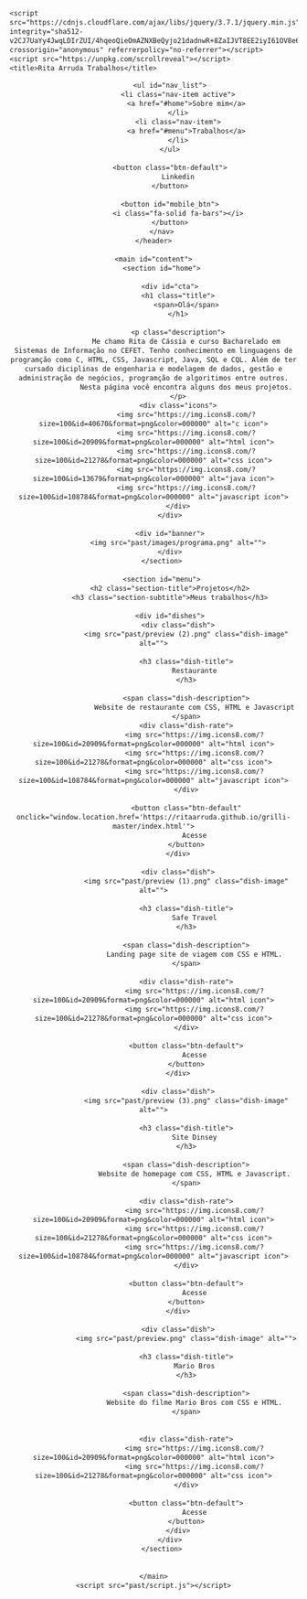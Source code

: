 
<html lang="pt-br">
<head>
    <meta charset="UTF-8">
    <meta name="viewport" content="width=device-width, initial-scale=1.0">
    <link rel="stylesheet" href="https://cdnjs.cloudflare.com/ajax/libs/font-awesome/6.5.1/css/all.min.css" integrity="sha512-DTOQO9RWCH3ppGqcWaEA1BIZOC6xxalwEsw9c2QQeAIftl+Vegovlnee1c9QX4TctnWMn13TZye+giMm8e2LwA==" crossorigin="anonymous" referrerpolicy="no-referrer" />
    <link rel="stylesheet" href="past/styles/styles.css">

    <script src="https://cdnjs.cloudflare.com/ajax/libs/jquery/3.7.1/jquery.min.js" integrity="sha512-v2CJ7UaYy4JwqLDIrZUI/4hqeoQieOmAZNXBeQyjo21dadnwR+8ZaIJVT8EE2iyI61OV8e6M8PP2/4hpQINQ/g==" crossorigin="anonymous" referrerpolicy="no-referrer"></script>
    <script src="https://unpkg.com/scrollreveal"></script>
    <title>Rita Arruda Trabalhos</title>
</head>
<body>
    <header>
        <nav id="navbar">

            <ul id="nav_list">
                <li class="nav-item active">
                    <a href="#home">Sobre mim</a>
                </li>
                <li class="nav-item">
                    <a href="#menu">Trabalhos</a>
                </li>
            </ul>

            <button class="btn-default">
                Linkedin
            </button>

            <button id="mobile_btn">
                <i class="fa-solid fa-bars"></i>
            </button>
        </nav>
    </header>

    <main id="content">
        <section id="home">
            
            <div id="cta">
                <h1 class="title">
                    <span>Olá</span>
                </h1>

                <p class="description">
                    Me chamo Rita de Cássia e curso Bacharelado em Sistemas de Informação no CEFET. Tenho conhecimento em linguagens de programção como C, HTML, CSS, Javascript, Java, SQL e CQL. Além de ter cursado diciplinas de engenharia e modelagem de dados, gestão e administração de negócios, programção de algoritimos entre outros.
                    Nesta página você encontra alguns dos meus projetos.
                </p>
                <div class="icons">
                    <img src="https://img.icons8.com/?size=100&id=40670&format=png&color=000000" alt="c icon">
                    <img src="https://img.icons8.com/?size=100&id=20909&format=png&color=000000" alt="html icon">
                    <img src="https://img.icons8.com/?size=100&id=21278&format=png&color=000000" alt="css icon">
                    <img src="https://img.icons8.com/?size=100&id=13679&format=png&color=000000" alt="java icon">
                    <img src="https://img.icons8.com/?size=100&id=108784&format=png&color=000000" alt="javascript icon">
                </div>
            </div>

            <div id="banner">
                <img src="past/images/programa.png" alt="">
            </div>
        </section>

        <section id="menu">
            <h2 class="section-title">Projetos</h2>
            <h3 class="section-subtitle">Meus trabalhos</h3>

            <div id="dishes">
                <div class="dish">
                    <img src="past/preview (2).png" class="dish-image" alt="">

                    <h3 class="dish-title">
                        Restaurante
                    </h3>

                    <span class="dish-description">
                        Website de restaurante com CSS, HTML e Javascript
                    </span>
                    <div class="dish-rate">
                        <img src="https://img.icons8.com/?size=100&id=20909&format=png&color=000000" alt="html icon">
                        <img src="https://img.icons8.com/?size=100&id=21278&format=png&color=000000" alt="css icon">
                        <img src="https://img.icons8.com/?size=100&id=108784&format=png&color=000000" alt="javascript icon">
                    </div>

                    <button class="btn-default" onclick="window.location.href='https://ritaarruda.github.io/grilli-master/index.html'">
                        Acesse
                    </button>
                </div>

                <div class="dish">
                    <img src="past/preview (1).png" class="dish-image" alt="">

                    <h3 class="dish-title">
                        Safe Travel
                    </h3>

                    <span class="dish-description">
                        Landing page site de viagem com CSS e HTML.
                    </span>

                    <div class="dish-rate">
                        <img src="https://img.icons8.com/?size=100&id=20909&format=png&color=000000" alt="html icon">
                        <img src="https://img.icons8.com/?size=100&id=21278&format=png&color=000000" alt="css icon">
                    </div>

                    <button class="btn-default">
                        Acesse
                    </button>
                </div>

                <div class="dish">
                    <img src="past/preview (3).png" class="dish-image" alt="">

                    <h3 class="dish-title">
                        Site Dinsey
                    </h3>

                    <span class="dish-description">
                        Website de homepage com CSS, HTML e Javascript.
                    </span>

                    <div class="dish-rate">
                        <img src="https://img.icons8.com/?size=100&id=20909&format=png&color=000000" alt="html icon">
                        <img src="https://img.icons8.com/?size=100&id=21278&format=png&color=000000" alt="css icon">
                        <img src="https://img.icons8.com/?size=100&id=108784&format=png&color=000000" alt="javascript icon">
                    </div>

                    <button class="btn-default">
                        Acesse
                    </button>
                </div>

                <div class="dish">
                    <img src="past/preview.png" class="dish-image" alt="">
                    
                    <h3 class="dish-title">
                        Mario Bros
                    </h3>

                    <span class="dish-description">
                        Website do filme Mario Bros com CSS e HTML.
                    </span>


                    <div class="dish-rate">
                        <img src="https://img.icons8.com/?size=100&id=20909&format=png&color=000000" alt="html icon">
                        <img src="https://img.icons8.com/?size=100&id=21278&format=png&color=000000" alt="css icon">
                    </div>

                    <button class="btn-default">
                        Acesse
                    </button>
                </div>
            </div>
        </section>

        
    </main>
    <script src="past/script.js"></script>
</body>
</html>

